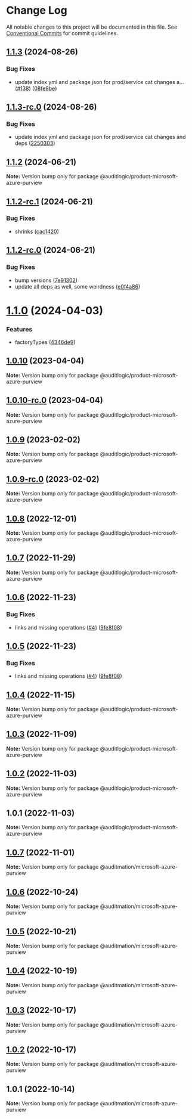 # Change Log

All notable changes to this project will be documented in this file.
See [Conventional Commits](https://conventionalcommits.org) for commit guidelines.

## [1.1.3](https://github.com/auditlogic/product/compare/@auditlogic/product-microsoft-azure-purview@1.1.2...@auditlogic/product-microsoft-azure-purview@1.1.3) (2024-08-26)


### Bug Fixes

* update index yml and package json for prod/service cat changes a… ([#138](https://github.com/auditlogic/product/issues/138)) ([08fe9be](https://github.com/auditlogic/product/commit/08fe9beb1c8457462a19bc69caa02e6212d97e1a))





## [1.1.3-rc.0](https://github.com/auditlogic/product/compare/@auditlogic/product-microsoft-azure-purview@1.1.2...@auditlogic/product-microsoft-azure-purview@1.1.3-rc.0) (2024-08-26)


### Bug Fixes

* update index yml and package json for prod/service cat changes and deps ([2250303](https://github.com/auditlogic/product/commit/225030363a363608240135b7ebed386b28f01e4b))





## [1.1.2](https://github.com/auditlogic/product/compare/@auditlogic/product-microsoft-azure-purview@1.1.2-rc.1...@auditlogic/product-microsoft-azure-purview@1.1.2) (2024-06-21)

**Note:** Version bump only for package @auditlogic/product-microsoft-azure-purview





## [1.1.2-rc.1](https://github.com/auditlogic/product/compare/@auditlogic/product-microsoft-azure-purview@1.1.2-rc.0...@auditlogic/product-microsoft-azure-purview@1.1.2-rc.1) (2024-06-21)


### Bug Fixes

* shrinks ([cac1420](https://github.com/auditlogic/product/commit/cac14200fefcd8183ab69fe89a47bd3f70f563e9))





## [1.1.2-rc.0](https://github.com/auditlogic/product/compare/@auditlogic/product-microsoft-azure-purview@1.1.0...@auditlogic/product-microsoft-azure-purview@1.1.2-rc.0) (2024-06-21)


### Bug Fixes

* bump versions ([7e91302](https://github.com/auditlogic/product/commit/7e913023b8b312150ed7762c32fbbe616be71de5))
* update all deps as well, some weirdness ([e0f4a86](https://github.com/auditlogic/product/commit/e0f4a864714e2d3de6bbf3da014d5312fe53be2f))





# [1.1.0](https://github.com/auditlogic/product/compare/@auditlogic/product-microsoft-azure-purview@1.0.10...@auditlogic/product-microsoft-azure-purview@1.1.0) (2024-04-03)


### Features

* factoryTypes ([4346de9](https://github.com/auditlogic/product/commit/4346de92693aee892fccf725338ffc7b80ab182b))





## [1.0.10](https://github.com/auditlogic/product/compare/@auditlogic/product-microsoft-azure-purview@1.0.9...@auditlogic/product-microsoft-azure-purview@1.0.10) (2023-04-04)

**Note:** Version bump only for package @auditlogic/product-microsoft-azure-purview





## [1.0.10-rc.0](https://github.com/auditlogic/product/compare/@auditlogic/product-microsoft-azure-purview@1.0.9...@auditlogic/product-microsoft-azure-purview@1.0.10-rc.0) (2023-04-04)

**Note:** Version bump only for package @auditlogic/product-microsoft-azure-purview





## [1.0.9](https://github.com/auditlogic/product/compare/@auditlogic/product-microsoft-azure-purview@1.0.8...@auditlogic/product-microsoft-azure-purview@1.0.9) (2023-02-02)

**Note:** Version bump only for package @auditlogic/product-microsoft-azure-purview





## [1.0.9-rc.0](https://github.com/auditlogic/product/compare/@auditlogic/product-microsoft-azure-purview@1.0.8...@auditlogic/product-microsoft-azure-purview@1.0.9-rc.0) (2023-02-02)

**Note:** Version bump only for package @auditlogic/product-microsoft-azure-purview





## [1.0.8](https://github.com/auditlogic/product/compare/@auditlogic/product-microsoft-azure-purview@1.0.7...@auditlogic/product-microsoft-azure-purview@1.0.8) (2022-12-01)

**Note:** Version bump only for package @auditlogic/product-microsoft-azure-purview





## [1.0.7](https://github.com/auditlogic/product/compare/@auditlogic/product-microsoft-azure-purview@1.0.6...@auditlogic/product-microsoft-azure-purview@1.0.7) (2022-11-29)

**Note:** Version bump only for package @auditlogic/product-microsoft-azure-purview





## [1.0.6](https://github.com/auditlogic/product/compare/@auditlogic/product-microsoft-azure-purview@1.0.4...@auditlogic/product-microsoft-azure-purview@1.0.6) (2022-11-23)


### Bug Fixes

* links and missing operations ([#4](https://github.com/auditlogic/product/issues/4)) ([9fe8f08](https://github.com/auditlogic/product/commit/9fe8f08fe7c57fdb79f991ac35bd6ac2e7dcad38))





## [1.0.5](https://github.com/auditlogic/product/compare/@auditlogic/product-microsoft-azure-purview@1.0.4...@auditlogic/product-microsoft-azure-purview@1.0.5) (2022-11-23)


### Bug Fixes

* links and missing operations ([#4](https://github.com/auditlogic/product/issues/4)) ([9fe8f08](https://github.com/auditlogic/product/commit/9fe8f08fe7c57fdb79f991ac35bd6ac2e7dcad38))





## [1.0.4](https://github.com/auditlogic/product/compare/@auditlogic/product-microsoft-azure-purview@1.0.3...@auditlogic/product-microsoft-azure-purview@1.0.4) (2022-11-15)

**Note:** Version bump only for package @auditlogic/product-microsoft-azure-purview





## [1.0.3](https://github.com/auditlogic/product/compare/@auditlogic/product-microsoft-azure-purview@1.0.2...@auditlogic/product-microsoft-azure-purview@1.0.3) (2022-11-09)

**Note:** Version bump only for package @auditlogic/product-microsoft-azure-purview





## [1.0.2](https://github.com/auditlogic/product/compare/@auditlogic/product-microsoft-azure-purview@1.0.1...@auditlogic/product-microsoft-azure-purview@1.0.2) (2022-11-03)

**Note:** Version bump only for package @auditlogic/product-microsoft-azure-purview





## 1.0.1 (2022-11-03)

**Note:** Version bump only for package @auditlogic/product-microsoft-azure-purview





## [1.0.7](https://github.com/auditmation/store-content/compare/@auditmation/microsoft-azure-purview@1.0.6...@auditmation/microsoft-azure-purview@1.0.7) (2022-11-01)

**Note:** Version bump only for package @auditmation/microsoft-azure-purview





## [1.0.6](https://github.com/auditmation/store-content/compare/@auditmation/microsoft-azure-purview@1.0.5...@auditmation/microsoft-azure-purview@1.0.6) (2022-10-24)

**Note:** Version bump only for package @auditmation/microsoft-azure-purview





## [1.0.5](https://github.com/auditmation/store-content/compare/@auditmation/microsoft-azure-purview@1.0.4...@auditmation/microsoft-azure-purview@1.0.5) (2022-10-21)

**Note:** Version bump only for package @auditmation/microsoft-azure-purview





## [1.0.4](https://github.com/auditmation/store-content/compare/@auditmation/microsoft-azure-purview@1.0.3...@auditmation/microsoft-azure-purview@1.0.4) (2022-10-19)

**Note:** Version bump only for package @auditmation/microsoft-azure-purview





## [1.0.3](https://github.com/auditmation/store-content/compare/@auditmation/microsoft-azure-purview@1.0.2...@auditmation/microsoft-azure-purview@1.0.3) (2022-10-17)

**Note:** Version bump only for package @auditmation/microsoft-azure-purview





## [1.0.2](https://github.com/auditmation/store-content/compare/@auditmation/microsoft-azure-purview@1.0.1...@auditmation/microsoft-azure-purview@1.0.2) (2022-10-17)

**Note:** Version bump only for package @auditmation/microsoft-azure-purview





## 1.0.1 (2022-10-14)

**Note:** Version bump only for package @auditmation/microsoft-azure-purview
